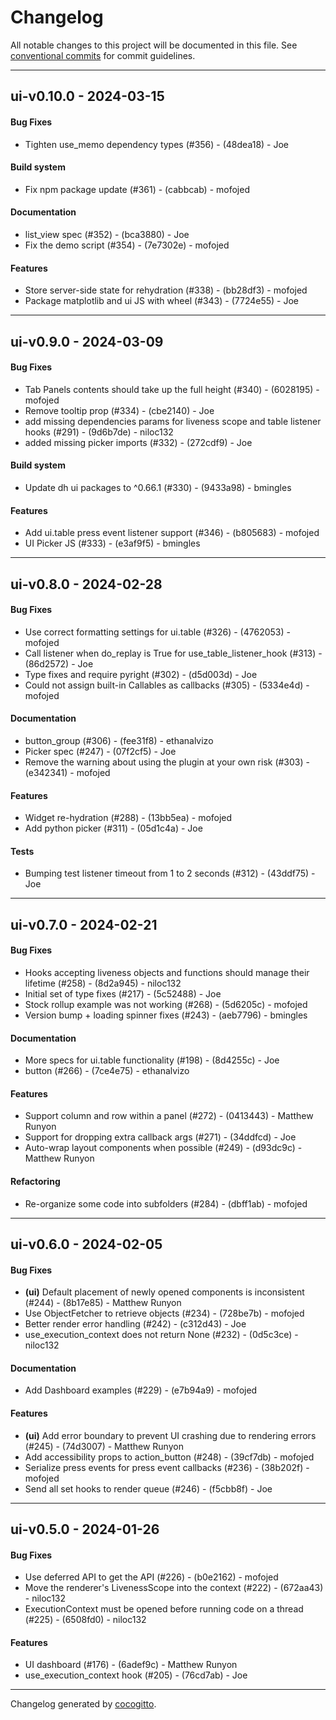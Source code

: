 # Changelog
All notable changes to this project will be documented in this file. See [conventional commits](https://www.conventionalcommits.org/) for commit guidelines.

- - -
## ui-v0.10.0 - 2024-03-15
#### Bug Fixes
- Tighten use_memo dependency types (#356) - (48dea18) - Joe
#### Build system
- Fix npm package update (#361) - (cabbcab) - mofojed
#### Documentation
- list_view spec (#352) - (bca3880) - Joe
- Fix the demo script (#354) - (7e7302e) - mofojed
#### Features
- Store server-side state for rehydration (#338) - (bb28df3) - mofojed
- Package matplotlib and ui JS with wheel (#343) - (7724e55) - Joe

- - -

## ui-v0.9.0 - 2024-03-09
#### Bug Fixes
- Tab Panels contents should take up the full height (#340) - (6028195) - mofojed
- Remove tooltip prop (#334) - (cbe2140) - Joe
- add missing dependencies params for liveness scope and table listener hooks (#291) - (9d6b7de) - niloc132
- added missing picker imports (#332) - (272cdf9) - Joe
#### Build system
- Update dh ui packages to ^0.66.1 (#330) - (9433a98) - bmingles
#### Features
- Add ui.table press event listener support (#346) - (b805683) - mofojed
- UI Picker JS (#333) - (e3af9f5) - bmingles

- - -

## ui-v0.8.0 - 2024-02-28
#### Bug Fixes
- Use correct formatting settings for ui.table (#326) - (4762053) - mofojed
- Call listener when do_replay is True for use_table_listener_hook (#313) - (86d2572) - Joe
- Type fixes and require pyright (#302) - (d5d003d) - Joe
- Could not assign built-in Callables as callbacks (#305) - (5334e4d) - mofojed
#### Documentation
- button_group (#306) - (fee31f8) - ethanalvizo
- Picker spec (#247) - (07f2cf5) - Joe
- Remove the warning about using the plugin at your own risk (#303) - (e342341) - mofojed
#### Features
- Widget re-hydration (#288) - (13bb5ea) - mofojed
- Add python picker (#311) - (05d1c4a) - Joe
#### Tests
- Bumping test listener timeout from 1 to 2 seconds (#312) - (43ddf75) - Joe

- - -

## ui-v0.7.0 - 2024-02-21
#### Bug Fixes
- Hooks accepting liveness objects and functions should manage their lifetime (#258) - (8d2a945) - niloc132
- Initial set of type fixes (#217) - (5c52488) - Joe
- Stock rollup example was not working (#268) - (5d6205c) - mofojed
- Version bump + loading spinner fixes (#243) - (aeb7796) - bmingles
#### Documentation
- More specs for ui.table functionality (#198) - (8d4255c) - Joe
- button  (#266) - (7ce4e75) - ethanalvizo
#### Features
- Support column and row within a panel (#272) - (0413443) - Matthew Runyon
- Support for dropping extra callback args (#271) - (34ddfcd) - Joe
- Auto-wrap layout components when possible (#249) - (d93dc9c) - Matthew Runyon
#### Refactoring
- Re-organize some code into subfolders (#284) - (dbff1ab) - mofojed

- - -

## ui-v0.6.0 - 2024-02-05
#### Bug Fixes
- **(ui)** Default placement of newly opened components is inconsistent (#244) - (8b17e85) - Matthew Runyon
- Use ObjectFetcher to retrieve objects (#234) - (728be7b) - mofojed
- Better render error handling (#242) - (c312d43) - Joe
- use_execution_context does not return None (#232) - (0d5c3ce) - niloc132
#### Documentation
- Add Dashboard examples (#229) - (e7b94a9) - mofojed
#### Features
- **(ui)** Add error boundary to prevent UI crashing due to rendering errors (#245) - (74d3007) - Matthew Runyon
- Add accessibility props to action_button (#248) - (39cf7db) - mofojed
- Serialize press events for press event callbacks (#236) - (38b202f) - mofojed
- Send all set hooks to render queue (#246) - (f5cbb8f) - Joe

- - -

## ui-v0.5.0 - 2024-01-26
#### Bug Fixes
- Use deferred API to get the API (#226) - (b0e2162) - mofojed
- Move the renderer's LivenessScope into the context (#222) - (672aa43) - niloc132
- ExecutionContext must be opened before running code on a thread (#225) - (6508fd0) - niloc132
#### Features
- UI dashboard (#176) - (6adef9c) - Matthew Runyon
- use_execution_context hook (#205) - (76cd7ab) - Joe

- - -

Changelog generated by [cocogitto](https://github.com/cocogitto/cocogitto).